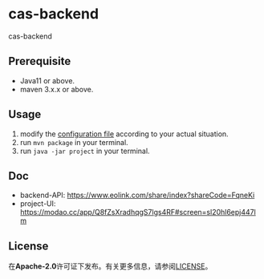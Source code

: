 # cas-backend
cas-backend

## Prerequisite
- Java11 or above.
- maven 3.x.x or above.

## Usage
1. modify the [configuration file](src/main/resources/application.yml) according to your actual situation.
2. run `mvn package` in your terminal.
3. run `java -jar project` in your terminal.

## Doc
- backend-API: https://www.eolink.com/share/index?shareCode=FqneKi
- project-UI: https://modao.cc/app/Q8fZsXradhqgS7lgs4RF#screen=sl20hl6epj447lm

## License
在**Apache-2.0**许可证下发布。有关更多信息，请参阅[LICENSE](LICENSE)。
